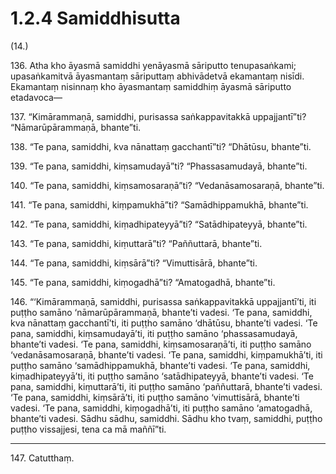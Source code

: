 

# 1.2.4 Samiddhisutta




(14.)

136\. Atha kho āyasmā samiddhi yenāyasmā sāriputto tenupasaṅkami; upasaṅkamitvā āyasmantaṃ sāriputtaṃ abhivādetvā ekamantaṃ nisīdi. Ekamantaṃ nisinnaṃ kho āyasmantaṃ samiddhiṃ āyasmā sāriputto etadavoca—

137\. “Kimārammaṇā, samiddhi, purisassa saṅkappavitakkā uppajjantī”ti? “Nāmarūpārammaṇā, bhante”ti.

138\. “Te pana, samiddhi, kva nānattaṃ gacchantī”ti? “Dhātūsu, bhante”ti.

139\. “Te pana, samiddhi, kiṃsamudayā”ti? “Phassasamudayā, bhante”ti.

140\. “Te pana, samiddhi, kiṃsamosaraṇā”ti? “Vedanāsamosaraṇā, bhante”ti.

141\. “Te pana, samiddhi, kiṃpamukhā”ti? “Samādhippamukhā, bhante”ti.

142\. “Te pana, samiddhi, kiṃadhipateyyā”ti? “Satādhipateyyā, bhante”ti.

143\. “Te pana, samiddhi, kiṃuttarā”ti? “Paññuttarā, bhante”ti.

144\. “Te pana, samiddhi, kiṃsārā”ti? “Vimuttisārā, bhante”ti.

145\. “Te pana, samiddhi, kiṃogadhā”ti? “Amatogadhā, bhante”ti.

146\. “‘Kimārammaṇā, samiddhi, purisassa saṅkappavitakkā uppajjantī’ti, iti puṭṭho samāno ‘nāmarūpārammaṇā, bhante’ti vadesi. ‘Te pana, samiddhi, kva nānattaṃ gacchantī’ti, iti puṭṭho samāno ‘dhātūsu, bhante’ti vadesi. ‘Te pana, samiddhi, kiṃsamudayā’ti, iti puṭṭho samāno ‘phassasamudayā, bhante’ti vadesi. ‘Te pana, samiddhi, kiṃsamosaraṇā’ti, iti puṭṭho samāno ‘vedanāsamosaraṇā, bhante’ti vadesi. ‘Te pana, samiddhi, kiṃpamukhā’ti, iti puṭṭho samāno ‘samādhippamukhā, bhante’ti vadesi. ‘Te pana, samiddhi, kiṃadhipateyyā’ti, iti puṭṭho samāno ‘satādhipateyyā, bhante’ti vadesi. ‘Te pana, samiddhi, kiṃuttarā’ti, iti puṭṭho samāno ‘paññuttarā, bhante’ti vadesi. ‘Te pana, samiddhi, kiṃsārā’ti, iti puṭṭho samāno ‘vimuttisārā, bhante’ti vadesi. ‘Te pana, samiddhi, kiṃogadhā’ti, iti puṭṭho samāno ‘amatogadhā, bhante’ti vadesi. Sādhu sādhu, samiddhi. Sādhu kho tvaṃ, samiddhi, puṭṭho puṭṭho vissajjesi, tena ca mā maññī”ti.

---

147\. Catutthaṃ.





